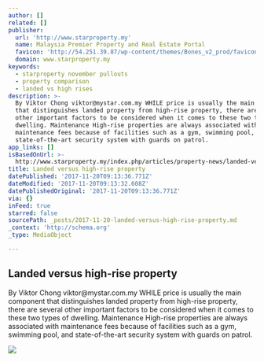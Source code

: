 ```yaml
---
author: []
related: []
publisher:
  url: 'http://www.starproperty.my'
  name: Malaysia Premier Property and Real Estate Portal
  favicon: 'http://54.251.39.87/wp-content/themes/Bones_v2_prod/favicon.ico'
  domain: www.starproperty.my
keywords:
  - starproperty november pullouts
  - property comparison
  - landed vs high rises
description: >-
  By Viktor Chong viktor@mystar.com.my WHILE price is usually the main component
  that distinguishes landed property from high-rise property, there are several
  other important factors to be considered when it comes to these two types of
  dwelling. Maintenance High-rise properties are always associated with
  maintenance fees because of facilities such as a gym, swimming pool, and
  state-of-the-art security system with guards on patrol.
app_links: []
isBasedOnUrl: >-
  http://www.starproperty.my/index.php/articles/property-news/landed-versus-high-rise-property/
title: Landed versus high-rise property
datePublished: '2017-11-20T09:13:36.771Z'
dateModified: '2017-11-20T09:13:32.608Z'
datePublishedOriginal: '2017-11-20T09:13:36.771Z'
via: {}
inFeed: true
starred: false
sourcePath: _posts/2017-11-20-landed-versus-high-rise-property.md
_context: 'http://schema.org'
_type: MediaObject

---
```

<article style=""><h1>Landed versus high-rise property</h1><p>By Viktor Chong viktor@mystar.com.my WHILE price is usually the main component that distinguishes landed property from high-rise property, there are several other important factors to be considered when it comes to these two types of dwelling. Maintenance High-rise properties are always associated with maintenance fees because of facilities such as a gym, swimming pool, and state-of-the-art security system with guards on patrol.</p><img src="http://d35w1c74a0khau.cloudfront.net/wp-content/uploads/2017/11/istock-504055953_cmyk-1024x958.jpg" /></article>
